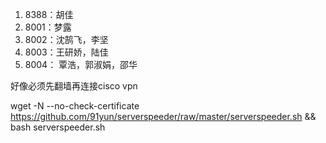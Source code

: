 1. 8388：胡佳
2. 8001：梦露
3. 8002：沈鹄飞，李坚
4. 8003：王研娇，陆佳
5. 8004： 覃浩，郭淑娟，邵华

好像必须先翻墙再连接cisco vpn

wget -N --no-check-certificate <https://github.com/91yun/serverspeeder/raw/master/serverspeeder.sh> && bash serverspeeder.sh